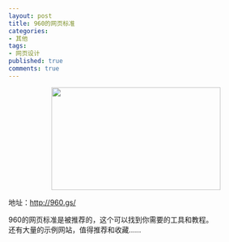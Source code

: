 ```yaml
---
layout: post
title: 960的网页标准
categories:
- 其他
tags:
- 网页设计
published: true
comments: true
---
```

<p><p style="text-align: center;"><a href="http://960.gs/" target="_blank"><img class="size-full wp-image-806 aligncenter" title="20110218" src="{{site.url}}/media/2011/02/20110218.jpg" alt="" width="334" height="203" /></a></p>
地址：<a href="http://960.gs/">http://960.gs/</a></p>

<p>960的网页标准是被推荐的，这个可以找到你需要的工具和教程。<br />
还有大量的示例网站，值得推荐和收藏……</p>

